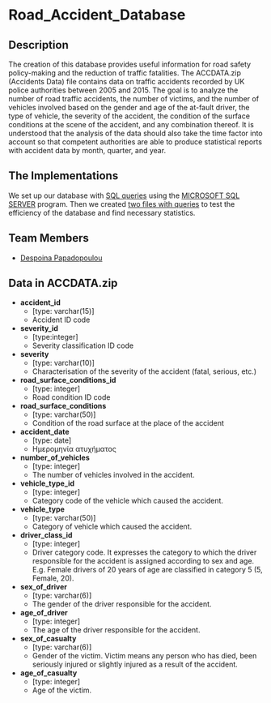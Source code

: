 # Road_Accident_Database
## Description
The creation of this database provides useful information for road safety policy-making and the reduction of traffic fatalities. The ACCDATA.zip (Accidents Data) file contains data on traffic accidents recorded by UK police authorities between 2005 and 2015. The goal is to analyze the number of road traffic accidents, the number of victims, and the number of vehicles involved based on the gender and age of the at-fault driver, the type of vehicle, the severity of the accident, the condition of the surface conditions at the scene of the accident, and any combination thereof. It is understood that the analysis of the data should also take the time factor into account so that competent authorities are able to produce statistical reports with accident data by month, quarter, and year.

## The Ιmplementations
We set up our database with [SQL queries](https://github.com/Despoina2000/Road_Accident_Database/tree/main/SQL%20Tables) using the [MICROSOFT SQL SERVER](https://www.microsoft.com/en-us/sql-server/sql-server-downloads) program. Then we created [two files with queries](https://github.com/Despoina2000/Road_Accident_Database/tree/main/Queries) to test the efficiency of the database and find necessary statistics.

## Team Members
- [Despoina Papadopoulou](https://github.com/Despoina2000)


## Data in ACCDATA.zip
  - **accident_id**
    -  [type: varchar(15)]
    -  Accident ID code
  - **severity_id**
    - [type:integer]
    - Severity classification ID code
  - **severity**
    -  [type: varchar(10)]
    -  Characterisation of the severity of the accident (fatal, serious, etc.)
  - **road_surface_conditions_id**
    - [type: integer]
    - Road condition ID code
  - **road_surface_conditions**
    -  [type: varchar(50)]
    -  Condition of the road surface at the place of the accident
  - **accident_date**
    - [type: date]
    - Ημερομηνία ατυχήματος
  - **number_of_vehicles**
    - [type: integer]
    - The number of vehicles involved in the accident.
  - **vehicle_type_id**
    - [type: integer]
    - Category code of the vehicle which caused the accident.
  - **vehicle_type**
    -  [type: varchar(50)]
    -   Category of vehicle which caused the accident.
  - **driver_class_id**
    - [type: integer]
    - Driver category code. It expresses the category to which the driver responsible for the accident is assigned according to sex and age. E.g. Female drivers of 20 years of age are classified in category 5 (5, Female, 20).
  - **sex_of_driver**
    -  [type: varchar(6)]
    -  The gender of the driver responsible for the accident.
  - **age_of_driver**
    - [type: integer]
    - The age of the driver responsible for the accident.
  - **sex_of_casualty**
    -  [type: varchar(6)]
    -  Gender of the victim. Victim means any person who has died, been seriously injured or slightly injured as a result of the accident.
  - **age_of_casualty**
    -  [type: integer]
    -  Age of the victim.
